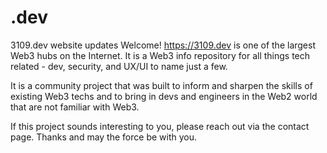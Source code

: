 # .dev
3109.dev website updates
Welcome!
https://3109.dev is one of the largest Web3 hubs on the Internet. It is a Web3 info repository for all things tech related - dev, security, and UX/UI to name just a few. 

It is a community project that was built to inform and sharpen the skills of existing Web3 techs and to bring in devs and engineers in the Web2 world that are not familiar with Web3. 

If this project sounds interesting to you, please reach out via the contact page. Thanks and may the force be with you.
